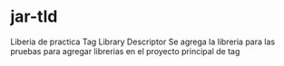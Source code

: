 # jar-tld
Liberia de practica Tag Library Descriptor
Se agrega la libreria para las pruebas para agregar librerias en el proyecto principal de tag
